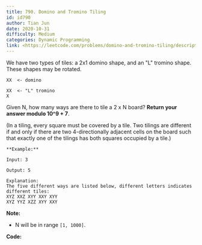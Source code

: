 ```yaml
---
title: 790. Domino and Tromino Tiling
id: id790
author: Tian Jun
date: 2020-10-31
difficulty: Medium
categories: Dynamic Programming
link: <https://leetcode.com/problems/domino-and-tromino-tiling/description/>
---
```


We have two types of tiles: a 2x1 domino shape, and an "L" tromino shape.
These shapes may be rotated.
            XX  <- domino        XX  <- "L" tromino    X    

Given N, how many ways are there to tile a 2 x N board? **Return your answer
modulo 10^9 + 7**.

(In a tiling, every square must be covered by a tile. Two tilings are
different if and only if there are two 4-directionally adjacent cells on the
board such that exactly one of the tilings has both squares occupied by a
tile.)
            **Example:**    
	Input: 3    
	Output: 5    
	Explanation:     The five different ways are listed below, different letters indicates different tiles:    XYZ XXZ XYY XXY XYY    XYZ YYZ XZZ XYY XXY

**Note:**

  * N  will be in range `[1, 1000]`.




**Code:**
